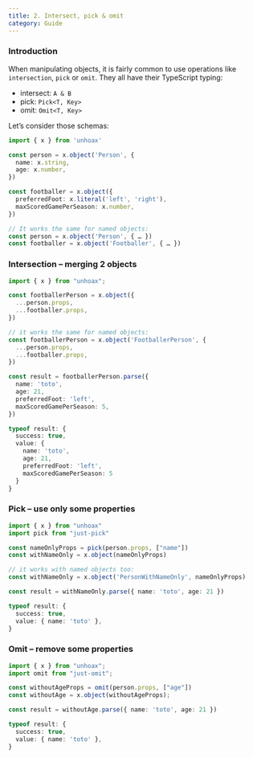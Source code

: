 ```yaml
---
title: 2. Intersect, pick & omit
category: Guide
---
```


### Introduction

When manipulating objects, it is fairly common to use operations like `intersection`, `pick` or `omit`.
They all have their TypeScript typing:

- intersect: `A & B`
- pick: `Pick<T, Key>`
- omit: `Omit<T, Key>`

Let’s consider those schemas:

```ts
import { x } from 'unhoax'

const person = x.object('Person', {
  name: x.string,
  age: x.number,
})

const footballer = x.object({
  preferredFoot: x.literal('left', 'right'),
  maxScoredGamePerSeason: x.number,
})

// It works the same for named objects:
const person = x.object('Person', { … })
const footballer = x.object('Footballer', { … })
```

### Intersection – merging 2 objects

```ts
import { x } from "unhoax";

const footballerPerson = x.object({
  ...person.props,
  ...footballer.props,
})

// it works the same for named objects:
const footballerPerson = x.object('FootballerPerson', {
  ...person.props,
  ...footballer.props,
})

const result = footballerPerson.parse({
  name: 'toto',
  age: 21,
  preferredFoot: 'left',
  maxScoredGamePerSeason: 5,
})

typeof result: {
  success: true,
  value: {
    name: 'toto',
    age: 21,
    preferredFoot: 'left',
    maxScoredGamePerSeason: 5
  }
}
```

### Pick – use only some properties

```ts
import { x } from "unhoax"
import pick from "just-pick"

const nameOnlyProps = pick(person.props, ["name"])
const withNameOnly = x.object(nameOnlyProps)

// it works with named objects too:
const withNameOnly = x.object('PersonWithNameOnly', nameOnlyProps)

const result = withNameOnly.parse({ name: 'toto', age: 21 })

typeof result: {
  success: true,
  value: { name: 'toto' },
}
```

### Omit – remove some properties

```ts
import { x } from "unhoax";
import omit from "just-omit";

const withoutAgeProps = omit(person.props, ["age"])
const withoutAge = x.object(withoutAgeProps);

const result = withoutAge.parse({ name: 'toto', age: 21 })

typeof result: {
  success: true,
  value: { name: 'toto' },
}
```
